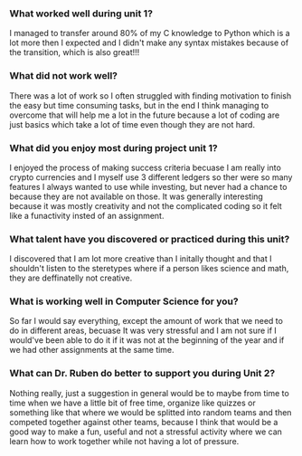 ### What worked well during unit 1?
I managed to transfer around 80% of my C knowledge to Python which is a lot more then I expected and I didn't make any syntax mistakes because of the transition, which is also great!!!
### What did not work well?
There was a lot of work so I often struggled with finding motivation to finish the easy but time consuming tasks, but in the end I think managing to overcome that will help me a lot in the future  because a lot of coding are just basics which take a lot of time even though they are not hard.
### What did you enjoy most during project unit 1?
I enjoyed the process of making success criteria becuase I am really into crypto currencies and I myself use 3 different ledgers so ther were so many features I always wanted to use while investing, but never had a chance to because they are not available on those. It was generally interesting because it was mostly creativity and not the complicated coding so it felt like a funactivity insted of an assignment. 
### What talent have you discovered or practiced during this unit?
I discovered that I am lot more creative than I initally thought and that I shouldn't listen to the steretypes where if a person likes science and math, they are deffinatelly not creative.
### What is working well in Computer Science for you?
So far I would say everything, except the amount of work that we need to do in different areas, becuase It was very stressful and I am not sure if I would've been able to do it if it was not at the beginning of the year and if we had other assignments at the same time.
### What can Dr. Ruben do better to support you during Unit 2?
Nothing really, just a suggestion in general would be to maybe from time to time when we have a little bit of free time, organize like quizzes or something like that where we would be splitted into random teams and then competed together against other teams, because I think that would be a good way to make a fun, useful and not a stressful activity where we can learn how to work together while not having a lot of pressure.
